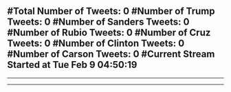 #Total Number of Tweets: 0 
#Number of Trump Tweets: 0
#Number of Sanders Tweets: 0
#Number of Rubio Tweets: 0
#Number of Cruz Tweets: 0
#Number of Clinton Tweets: 0
#Number of Carson Tweets: 0
#Current Stream Started at Tue Feb  9 04:50:19
---
---
---
